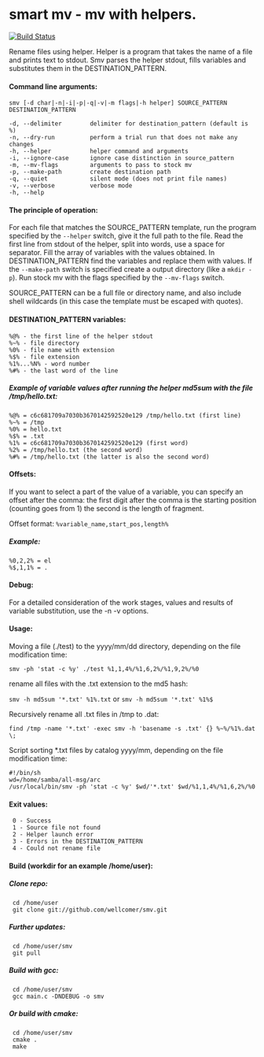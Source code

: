 
 smart mv - mv with helpers.
====
 
 [![Build Status](https://travis-ci.org/wellcomer/smv.svg?branch=master)](https://travis-ci.org/wellcomer/smv)

 Rename files using helper. Helper is a program that takes the name of a file and prints text to stdout.
 Smv parses the helper stdout, fills variables and substitutes them in the DESTINATION_PATTERN.

#### Command line arguments:

 `smv [-d char|-n|-i|-p|-q|-v|-m flags|-h helper] SOURCE_PATTERN DESTINATION_PATTERN`

    -d, --delimiter        delimiter for destination_pattern (default is %)
    -n, --dry-run          perform a trial run that does not make any changes
    -h, --helper           helper command and arguments
    -i, --ignore-case      ignore case distinction in source_pattern
    -m, --mv-flags         arguments to pass to stock mv
    -p, --make-path        create destination path
    -q, --quiet            silent mode (does not print file names)
    -v, --verbose          verbose mode
    -h, --help             

#### The principle of operation:

 For each file that matches the SOURCE_PATTERN template, run the program specified
 by the `--helper` switch, give it the full path to the file. Read the first line from
 stdout of the helper, split into words, use a space for separator. Fill the array
 of variables with the values obtained. In DESTINATION_PATTERN find the variables
 and replace them with values. If the `--make-path` switch is specified create a
 output directory (like a `mkdir -p`). Run stock mv with the flags specified by the
 `--mv-flags` switch.

 SOURCE_PATTERN can be a full file or directory name, and also include shell
 wildcards (in this case the template must be escaped with quotes).

#### DESTINATION_PATTERN variables:

    %@% - the first line of the helper stdout
    %~% - file directory
    %0% - file name with extension
    %$% - file extension
    %1%...%N% - word number
    %#% - the last word of the line

##### Example of variable values after running the helper md5sum with the file /tmp/hello.txt:

    %@% = c6c681709a7030b3670142592520e129 /tmp/hello.txt (first line)
    %~% = /tmp
    %0% = hello.txt
    %$% = .txt
    %1% = c6c681709a7030b3670142592520e129 (first word)
    %2% = /tmp/hello.txt (the second word)
    %#% = /tmp/hello.txt (the latter is also the second word)

#### Offsets:

 If you want to select a part of the value of a variable, you can specify an offset after
 the comma: the first digit after the comma is the starting position (counting goes from 1)
 the second is the length of fragment.

 Offset format: `%variable_name,start_pos,length%`

##### Example:

    %0,2,2% = el
    %$,1,1% = .

#### Debug:

 For a detailed consideration of the work stages, values and results of variable
 substitution, use the -n -v options.

#### Usage:

 Moving a file (./test) to the yyyy/mm/dd directory, depending on the file
 modification time:

 `smv -ph 'stat -c %y' ./test %1,1,4%/%1,6,2%/%1,9,2%/%0`

 rename all files with the .txt extension to the md5 hash:

 `smv -h md5sum '*.txt' %1%.txt` or
 `smv -h md5sum '*.txt' %1%$`

 Recursively rename all .txt files in /tmp to .dat:

 `find /tmp -name '*.txt' -exec smv -h 'basename -s .txt' {} %~%/%1%.dat \;`

 Script sorting *.txt files by catalog yyyy/mm, depending on the file
 modification time:

 ```
 #!/bin/sh
 wd=/home/samba/all-msg/arc
 /usr/local/bin/smv -ph 'stat -c %y' $wd/'*.txt' $wd/%1,1,4%/%1,6,2%/%0
 ```

#### Exit values:

```
 0 - Success
 1 - Source file not found
 2 - Helper launch error
 3 - Errors in the DESTINATION_PATTERN
 4 - Could not rename file
 ```

#### Build (workdir for an example /home/user):

##### Clone repo:

```
 cd /home/user
 git clone git://github.com/wellcomer/smv.git
```

##### Further updates:

```
 cd /home/user/smv
 git pull
```

##### Build with gcc:
```
 cd /home/user/smv
 gcc main.c -DNDEBUG -o smv
```
##### Or build with cmake:
```
 cd /home/user/smv
 cmake .
 make
```
